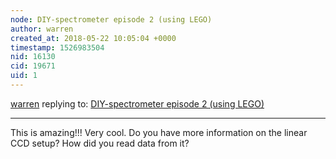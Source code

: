 ```yaml
---
node: DIY-spectrometer episode 2 (using LEGO)
author: warren
created_at: 2018-05-22 10:05:04 +0000
timestamp: 1526983504
nid: 16130
cid: 19671
uid: 1
---
```




[warren](../profile/warren) replying to: [DIY-spectrometer episode 2 (using LEGO)](../notes/TakeshiMatsumoto/04-11-2018/diy-spectrometer-episode-2-using-lego)

----
This is amazing!!! Very cool. Do you have more information on the linear CCD setup? How did you read data from it?